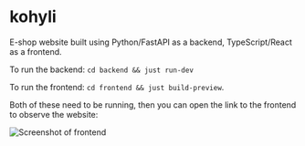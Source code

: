 # kohyli

E-shop website built using Python/FastAPI as a backend, TypeScript/React as a frontend.

To run the backend: `cd backend && just run-dev`

To run the frontend: `cd frontend && just build-preview`.

Both of these need to be running, then you can open the link to the frontend to
observe the website:

![Screenshot of frontend](frontend/src/assets/kohyli_frontpage.png)
